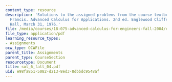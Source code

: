 ```yaml
---
content_type: resource
description: 'Solutions to the assigned problems from the course textbook: Hildebrand,
  Francis. Advanced Calculus for Applications. 2nd ed. Englewood Cliffs: Prentice
  Hall, March 31, 1976.'
file: /media/courses/18-075-advanced-calculus-for-engineers-fall-2004/e98fa8515082d2138ed38dbbdc9548af_sol_6_fall_04.pdf
file_type: application/pdf
learning_resource_types:
- Assignments
ocw_type: OCWFile
parent_title: Assignments
parent_type: CourseSection
resourcetype: Document
title: sol_6_fall_04.pdf
uid: e98fa851-5082-d213-8ed3-8dbbdc9548af
---
```

